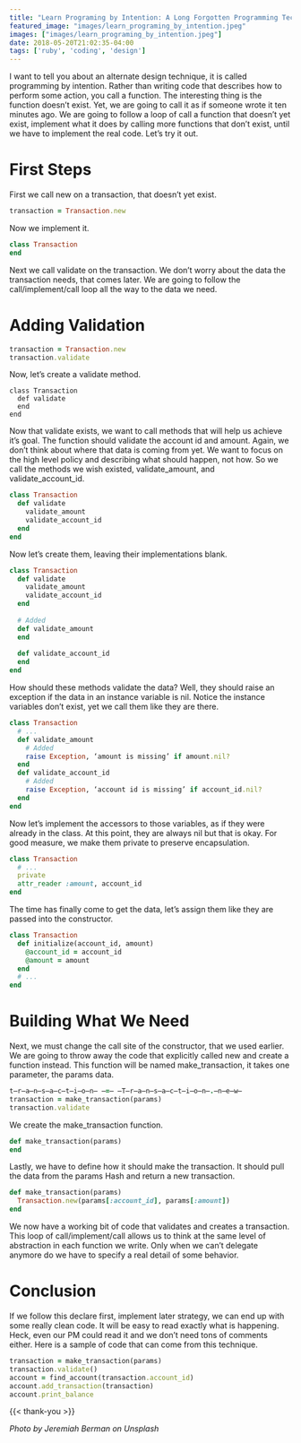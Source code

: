 ```yaml
---
title: "Learn Programing by Intention: A Long Forgotten Programming Technique"
featured_image: "images/learn_programing_by_intention.jpeg"
images: ["images/learn_programing_by_intention.jpeg"]
date: 2018-05-20T21:02:35-04:00
tags: ['ruby', 'coding', 'design']
---
```


I want to tell you about an alternate design technique, it is called programming by intention. Rather than writing code that describes how to perform some action, you call a function. The interesting thing is the function doesn’t exist. Yet, we are going to call it as if someone wrote it ten minutes ago. We are going to follow a loop of call a function that doesn’t yet exist, implement what it does by calling more functions that don’t exist, until we have to implement the real code. Let’s try it out.

# First Steps

First we call new on a transaction, that doesn’t yet exist.

```ruby
transaction = Transaction.new
```

Now we implement it.

```ruby
class Transaction
end
```

Next we call validate on the transaction. We don’t worry about the data the transaction needs, that comes later. We are going to follow the call/implement/call loop all the way to the data we need.

# Adding Validation

```ruby
transaction = Transaction.new
transaction.validate
```

Now, let’s create a validate method.

```
class Transaction
  def validate
  end
end
```

Now that validate exists, we want to call methods that will help us achieve it’s goal. The function should validate the account id and amount. Again, we don’t think about where that data is coming from yet. We want to focus on the high level policy and describing what should happen, not how. So we call the methods we wish existed, validate_amount, and validate_account_id.

```ruby
class Transaction
  def validate 
    validate_amount
    validate_account_id
  end
end
```

Now let’s create them, leaving their implementations blank.

```ruby
class Transaction
  def validate 
    validate_amount
    validate_account_id
  end
  
  # Added
  def validate_amount
  end
  
  def validate_account_id
  end
end
```

How should these methods validate the data? Well, they should raise an exception if the data in an instance variable is nil. Notice the instance variables don’t exist, yet we call them like they are there.

```ruby
class Transaction
  # ...
  def validate_amount
    # Added
    raise Exception, ‘amount is missing’ if amount.nil?
  end
  def validate_account_id
    # Added
    raise Exception, ‘account id is missing’ if account_id.nil?
  end
end
```

Now let’s implement the accessors to those variables, as if they were already in the class. At this point, they are always nil but that is okay. For good measure, we make them private to preserve encapsulation.

```ruby
class Transaction
  # ...
  private
  attr_reader :amount, account_id
end
```

The time has finally come to get the data, let’s assign them like they are passed into the constructor.

```ruby
class Transaction
  def initialize(account_id, amount)
    @account_id = account_id
    @amount = amount
  end
  # ...
end
```

# Building What We Need

Next, we must change the call site of the constructor, that we used earlier. We are going to throw away the code that explicitly called new and create a function instead. This function will be named make_transaction, it takes one parameter, the params data.

```ruby
t̶r̶a̶n̶s̶a̶c̶t̶i̶o̶n̶ ̶=̶ ̶T̶r̶a̶n̶s̶a̶c̶t̶i̶o̶n̶.̶n̶e̶w̶
transaction = make_transaction(params)
transaction.validate
```

We create the make_transaction function.

```ruby
def make_transaction(params)
end
```

Lastly, we have to define how it should make the transaction. It should pull the data from the params Hash and return a new transaction.

```ruby
def make_transaction(params)
  Transaction.new(params[:account_id], params[:amount])  
end
```

We now have a working bit of code that validates and creates a transaction. This loop of call/implement/call allows us to think at the same level of abstraction in each function we write. Only when we can’t delegate anymore do we have to specify a real detail of some behavior.

# Conclusion

If we follow this declare first, implement later strategy, we can end up with some really clean code. It will be easy to read exactly what is happening. Heck, even our PM could read it and we don’t need tons of comments either. Here is a sample of code that can come from this technique.

```ruby
transaction = make_transaction(params)
transaction.validate()
account = find_account(transaction.account_id)
account.add_transaction(transaction)
account.print_balance
```

{{< thank-you >}}

*Photo by Jeremiah Berman on Unsplash*